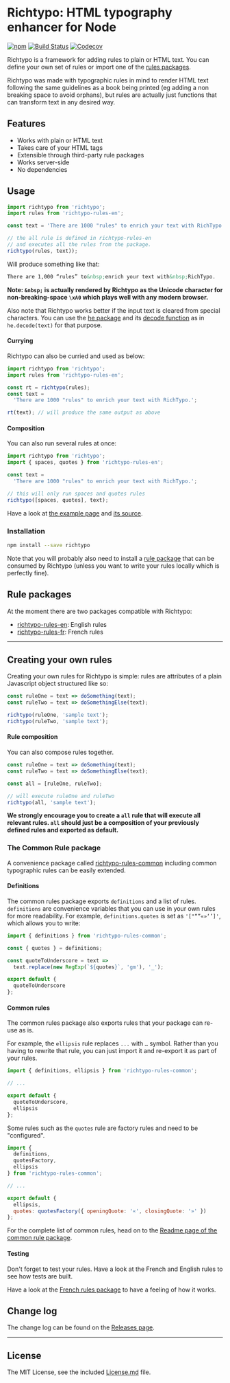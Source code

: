 # Richtypo: HTML typography enhancer for Node

[![npm](https://img.shields.io/npm/v/richtypo.svg)](https://www.npmjs.com/package/richtypo) [![Build Status](https://travis-ci.org/sapegin/richtypo.js.svg)](https://travis-ci.org/sapegin/richtypo.js) [![Codecov](https://codecov.io/gh/sapegin/richtypo.js/branch/master/graph/badge.svg)](https://codecov.io/gh/sapegin/richtypo.js)

Richtypo is a framework for adding rules to plain or HTML text. You can define your own set of rules or import one of the [rules packages](##rule-packages).

Richtypo was made with typographic rules in mind to render HTML text following the same guidelines as a book being printed (eg adding a non breaking space to avoid orphans), but rules are actually just functions that can transform text in any desired way.

## Features

- Works with plain or HTML text
- Takes care of your HTML tags
- Extensible through third-party rule packages
- Works server-side
- No dependencies

## Usage

```javascript
import richtypo from 'richtypo';
import rules from 'richtypo-rules-en';

const text = 'There are 1000 "rules" to enrich your text with RichTypo.';

// the all rule is defined in richtypo-rules-en
// and executes all the rules from the package.
richtypo(rules, text));
```

Will produce something like that:

```html
There are 1,000 “rules” to&nbsp;enrich your text with&nbsp;RichTypo.
```

**Note: `&nbsp;` is actually rendered by Richtypo as the Unicode character for non-breaking-space `\xA0` which plays well with any modern browser.**

Also note that Richtypo works better if the input text is cleared from special characters. You can use the [he package](https://github.com/mathiasbynens/he) and its [decode function](https://github.com/mathiasbynens/he#hedecodehtml-options) as in `he.decode(text)` for that purpose.

#### Currying

Richtypo can also be curried and used as below:

```javascript
import richtypo from 'richtypo';
import rules from 'richtypo-rules-en';

const rt = richtypo(rules);
const text =
  'There are 1000 "rules" to enrich your text with RichTypo.';

rt(text); // will produce the same output as above
```

#### Composition

You can also run several rules at once:

```javascript
import richtypo from 'richtypo';
import { spaces, quotes } from 'richtypo-rules-en';

const text =
  'There are 1000 "rules" to enrich your text with RichTypo.';

// this will only run spaces and quotes rules
richtypo([spaces, quotes], text);
```

Have a look at [the example page](http://sapegin.github.io/richtypo.js/) and [its source](https://github.com/sapegin/richtypo.js/tree/master/packages/example/src).

### Installation

```bash
npm install --save richtypo
```

Note that you will probably also need to install a [rule package](#rule-packages) that can be consumed by Richtypo (unless you want to write your rules locally which is perfectly fine).

## Rule packages

At the moment there are two packages compatible with Richtypo:

- [richtypo-rules-en](https://github.com/sapegin/richtypo.js/packages/richtypo-rules-en): English rules
- [richtypo-rules-fr](https://github.com/sapegin/richtypo.js/packages/richtypo-rules-fr): French rules

---

## Creating your own rules

Creating your own rules for Richtypo is simple: rules are attributes of a plain Javascript object structured like so:

```javascript
const ruleOne = text => doSomething(text);
const ruleTwo = text => doSomethingElse(text);

richtypo(ruleOne, 'sample text');
richtypo(ruleTwo, 'sample text');
```

#### Rule composition

You can also compose rules together.

```javascript
const ruleOne = text => doSomething(text);
const ruleTwo = text => doSomethingElse(text);

const all = [ruleOne, ruleTwo];

// will execute ruleOne and ruleTwo
richtypo(all, 'sample text');
```

**We strongly encourage you to create a `all` rule that will execute all relevant rules. `all` should just be a composition of your previously defined rules and exported as default.**

### The Common Rule package

A convenience package called [richtypo-rules-common](https://github.com/sapegin/richtypo.js/packages/richtypo-rules-common) including common typographic rules can be easily extended.

#### Definitions

The common rules package exports `definitions` and a list of rules. `definitions` are convenience variables that you can use in your own rules for more readability. For example, `definitions.quotes` is set as `'["“”«»‘’]'`, which allows you to write:

```js
import { definitions } from 'richtypo-rules-common';

const { quotes } = definitions;

const quoteToUnderscore = text =>
  text.replace(new RegExp(`${quotes}`, 'gm'), '_');

export default {
  quoteToUnderscore
};
```

#### Common rules

The common rules package also exports rules that your package can re-use as is.

For example, the `ellipsis` rule replaces `...` with `…` symbol. Rather than you having to rewrite that rule, you can just import it and re-export it as part of your rules.

```js
import { definitions, ellipsis } from 'richtypo-rules-common';

// ...

export default {
  quoteToUnderscore,
  ellipsis
};
```

Some rules such as the `quotes` rule are factory rules and need to be "configured".

```js
import {
  definitions,
  quotesFactory,
  ellipsis
} from 'richtypo-rules-common';

// ...

export default {
  ellipsis,
  quotes: quotesFactory({ openingQuote: '«', closingQuote: '»' })
};
```

For the complete list of common rules, head on to the [Readme page of the common rule package](https://github.com/sapegin/richtypo.js/packages/richtypo-rules-common).

#### Testing

Don't forget to test your rules. Have a look at the French and English rules to see how tests are built.

Have a look at the [French rules package](https://github.com/sapegin/richtypo.js/packages/richtypo-rules-fr) to have a feeling of how it works.

## Change log

The change log can be found on the [Releases page](https://github.com/sapegin/richtypo.js/releases).

---

## License

The MIT License, see the included [License.md](License.md) file.
